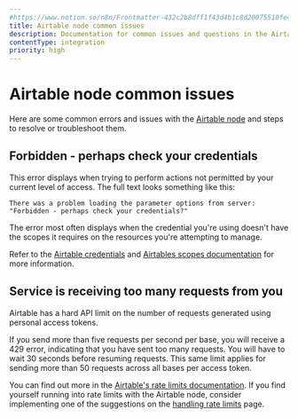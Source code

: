 ```yaml
---
#https://www.notion.so/n8n/Frontmatter-432c2b8dff1f43d4b1c8d20075510fe4
title: Airtable node common issues 
description: Documentation for common issues and questions in the Airtable node in n8n, a workflow automation platform. Includes details of the issue and suggested solutions.
contentType: integration
priority: high
---
```


# Airtable node common issues

Here are some common errors and issues with the [Airtable node](/integrations/builtin/app-nodes/n8n-nodes-base.airtable/) and steps to resolve or troubleshoot them.

## Forbidden - perhaps check your credentials

This error displays when trying to perform actions not permitted by your current level of access. The full text looks something like this:

```
There was a problem loading the parameter options from server: "Forbidden - perhaps check your credentials?"
```

The error most often displays when the credential you're using doesn't have the scopes it requires on the resources you're attempting to manage.

Refer to the [Airtable credentials](/integrations/builtin/credentials/airtable/) and [Airtables scopes documentation](https://airtable.com/developers/web/api/scopes) for more information.

## Service is receiving too many requests from you

Airtable has a hard API limit on the number of requests generated using personal access tokens.

If you send more than five requests per second per base, you will receive a 429 error, indicating that you have sent too many requests. You will have to wait 30 seconds before resuming requests. This same limit applies for sending more than 50 requests across all bases per access token.

You can find out more in the [Airtable's rate limits documentation](https://airtable.com/developers/web/api/rate-limits). If you find yourself running into rate limits with the Airtable node, consider implementing one of the suggestions on the [handling rate limits](/integrations/builtin/rate-limits/) page.
